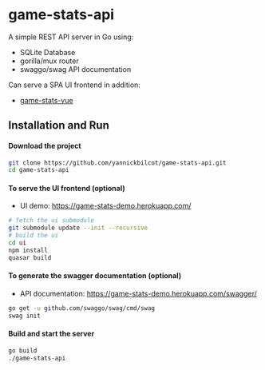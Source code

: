 # game-stats-api

A simple REST API server in Go using:
* SQLite Database
* gorilla/mux router
* swaggo/swag API documentation

Can serve a SPA UI frontend in addition:
* [game-stats-vue](https://github.com/yannickbilcot/game-stats-vue)


## Installation and Run

#### Download the project

```bash
git clone https://github.com/yannickbilcot/game-stats-api.git
cd game-stats-api
```

#### To serve the UI frontend (optional)
* UI demo:  https://game-stats-demo.herokuapp.com/

```bash
# fetch the ui submodule
git submodule update --init --recursive
# build the ui
cd ui
npm install
quasar build
```

#### To generate the swagger documentation (optional)
* API documentation:  https://game-stats-demo.herokuapp.com/swagger/

```bash
go get -u github.com/swaggo/swag/cmd/swag
swag init
```

#### Build and start the server
```bash
go build
./game-stats-api
```
